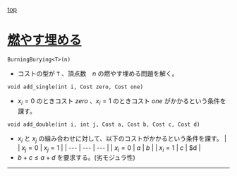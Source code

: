 [top](../../README.md)

# [燃やす埋める](./bb.hpp)

`BurningBurying<T>(n)`
- コストの型が `T` 、頂点数　$n$ の燃やす埋める問題を解く。

`void add_single(int i, Cost zero, Cost one)`
- $x_{i}=0$ のときコスト $zero$ 、$x_{i}=1$ のときコスト $one$ がかかるという条件を課す。

`void add_double(int i, int j, Cost a, Cost b, Cost c, Cost d)`
- $x_{i}$ と $x_{j}$ の組み合わせに対して、以下のコストがかかるという条件を課す。
|  | $x_{j}=0$ | $x_{j}=1$ |
| --- | --- | --- |
| $x_{i}=0$ | $a$ | $b$ |
| $x_{i}=1$ | $c$ | $d |
- $b+c \leq a+d$ を要求する。(劣モジュラ性)


---
